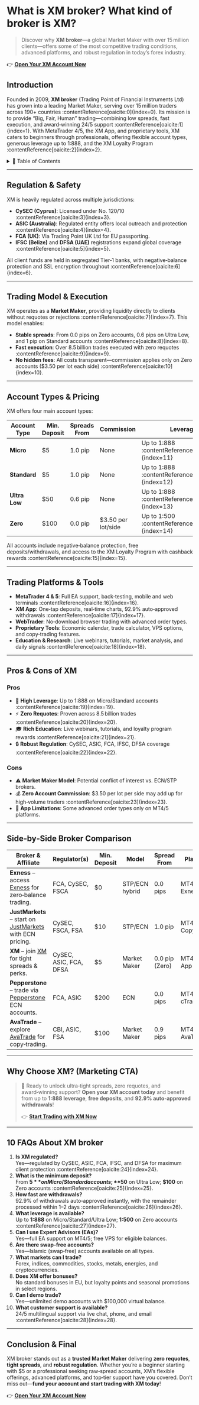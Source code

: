 # What is XM broker? What kind of broker is XM?

> Discover why **XM broker**—a global Market Maker with over 15 million clients—offers some of the most competitive trading conditions, advanced platforms, and robust regulation in today’s forex industry.  

👉 **[Open Your XM Account Now](https://clicks.pipaffiliates.com/c?c=589901&l=en&p=0)**  


## Introduction

Founded in 2009, **XM broker** (Trading Point of Financial Instruments Ltd) has grown into a leading Market Maker, serving over 15 million traders across 190+ countries :contentReference[oaicite:0]{index=0}. Its mission is to provide “Big, Fair, Human” trading—combining low spreads, fast execution, and award‑winning 24/5 support :contentReference[oaicite:1]{index=1}. With MetaTrader 4/5, the XM App, and proprietary tools, XM caters to beginners through professionals, offering flexible account types, generous leverage up to 1:888, and the XM Loyalty Program :contentReference[oaicite:2]{index=2}.

<details>
<summary>📑 Table of Contents</summary>

1. [Regulation & Safety](#regulation--safety)  
2. [Trading Model & Execution](#trading-model--execution)  
3. [Account Types & Pricing](#account-types--pricing)  
4. [Trading Platforms & Tools](#trading-platforms--tools)  
5. [Pros & Cons of XM](#pros--cons-of-xm)  
6. [Side‑by‑Side Broker Comparison](#side‑by‑side-broker-comparison)  
7. [Why Choose XM? (Marketing CTA)](#why-choose-xm-marketing-cta)  
8. [10 FAQs About XM broker](#10-faqs-about-xm-broker)  
9. [Conclusion & Final CTA](#conclusion--final-cta)  

</details>

---

## Regulation & Safety

XM is heavily regulated across multiple jurisdictions:  
- **CySEC (Cyprus)**: Licensed under No. 120/10 :contentReference[oaicite:3]{index=3}.  
- **ASIC (Australia)**: Regulated entity offers local outreach and protection :contentReference[oaicite:4]{index=4}.  
- **FCA (UK)**: Via Trading Point UK Ltd for EU passporting.  
- **IFSC (Belize)** and **DFSA (UAE)** registrations expand global coverage :contentReference[oaicite:5]{index=5}.  

All client funds are held in segregated Tier‑1 banks, with negative‑balance protection and SSL encryption throughout :contentReference[oaicite:6]{index=6}.

---

## Trading Model & Execution

XM operates as a **Market Maker**, providing liquidity directly to clients without requotes or rejections :contentReference[oaicite:7]{index=7}. This model enables:  
- **Stable spreads**: From 0.0 pips on Zero accounts, 0.6 pips on Ultra Low, and 1 pip on Standard accounts :contentReference[oaicite:8]{index=8}.  
- **Fast execution**: Over 8.5 billion trades executed with zero requotes :contentReference[oaicite:9]{index=9}.  
- **No hidden fees**: All costs transparent—commission applies only on Zero accounts ($3.50 per lot each side) :contentReference[oaicite:10]{index=10}.

---

## Account Types & Pricing

XM offers four main account types:

| Account Type     | Min. Deposit | Spreads From | Commission         | Leverage    |
|------------------|--------------|--------------|--------------------|-------------|
| **Micro**        | $5           | 1.0 pip      | None               | Up to 1:888 :contentReference[oaicite:11]{index=11} |
| **Standard**     | $5           | 1.0 pip      | None               | Up to 1:888 :contentReference[oaicite:12]{index=12} |
| **Ultra Low**    | $50          | 0.6 pip      | None               | Up to 1:888 :contentReference[oaicite:13]{index=13} |
| **Zero**         | $100         | 0.0 pip      | $3.50 per lot/side | Up to 1:500 :contentReference[oaicite:14]{index=14} |

All accounts include negative‑balance protection, free deposits/withdrawals, and access to the XM Loyalty Program with cashback rewards :contentReference[oaicite:15]{index=15}.

---

## Trading Platforms & Tools

- **MetaTrader 4 & 5**: Full EA support, back‑testing, mobile and web terminals :contentReference[oaicite:16]{index=16}.  
- **XM App**: One‑tap deposits, real‑time charts, 92.9% auto‑approved withdrawals :contentReference[oaicite:17]{index=17}.  
- **WebTrader**: No‑download browser trading with advanced order types.  
- **Proprietary Tools**: Economic calendar, trade calculator, VPS options, and copy‑trading features.  
- **Education & Research**: Live webinars, tutorials, market analysis, and daily signals :contentReference[oaicite:18]{index=18}.

---

## Pros & Cons of XM

### Pros  
- 🌟 **High Leverage**: Up to 1:888 on Micro/Standard accounts :contentReference[oaicite:19]{index=19}.  
- ⚡ **Zero Requotes**: Proven across 8.5 billion trades :contentReference[oaicite:20]{index=20}.  
- 🎓 **Rich Education**: Live webinars, tutorials, and loyalty program rewards :contentReference[oaicite:21]{index=21}.  
- 🔒 **Robust Regulation**: CySEC, ASIC, FCA, IFSC, DFSA coverage :contentReference[oaicite:22]{index=22}.  

### Cons  
- ⚠️ **Market Maker Model**: Potential conflict of interest vs. ECN/STP brokers.  
- 💰 **Zero Account Commission**: $3.50 per lot per side may add up for high‑volume traders :contentReference[oaicite:23]{index=23}.  
- 📱 **App Limitations**: Some advanced order types only on MT4/5 platforms.

---

## Side‑by‑Side Broker Comparison

| Broker & Affiliate                                                                                 | Regulator(s)          | Min. Deposit | Model           | Spread From   | Platforms            |
|----------------------------------------------------------------------------------------------------|-----------------------|--------------|-----------------|---------------|----------------------|
| **Exness** – access [Exness](https://one.exnesstrack.org/a/english23) for zero‑balance trading.    | FCA, CySEC, FSCA      | $0           | STP/ECN hybrid  | 0.0 pips      | MT4/5, Exness App    |
| **JustMarkets** – start on [JustMarkets](https://one.justmarkets.link/a/79iqw0j6nj) with ECN pricing. | CySEC, FSCA, FSA      | $10          | STP/ECN         | 1.0 pip       | MT4/5, CopyTrading   |
| **XM** – join [XM](https://clicks.pipaffiliates.com/c?c=589901&l=en&p=0) for tight spreads & perks. | CySEC, ASIC, FCA, DFSA| $5           | Market Maker    | 0.0 pip (Zero)| MT4/5, XM App        |
| **Pepperstone** – trade via [Pepperstone](https://trk.pepperstonepartners.com/aff_c?offer_id=367&aff_id=33954) ECN accounts. | FCA, ASIC             | $200         | ECN             | 0.0 pips      | MT4/5, cTrader       |
| **AvaTrade** – explore [AvaTrade](https://www.avatrade.com?versionId=10301&tag=194438) for copy‑trading. | CBI, ASIC, FSA        | $100         | Market Maker    | 0.9 pips      | MT4/5, AvaTradeGO    |

---

## Why Choose XM? (Marketing CTA)

> 🚀 Ready to unlock ultra‑tight spreads, zero requotes, and award‑winning support? **Open your XM account today** and benefit from up to **1:888 leverage**, **free deposits**, and **92.9% auto‑approved withdrawals**!  
>
> 👉 **[Start Trading with XM Now](https://clicks.pipaffiliates.com/c?c=589901&l=en&p=0)**

---

## 10 FAQs About XM broker

1. **Is XM regulated?**  
   Yes—regulated by CySEC, ASIC, FCA, IFSC, and DFSA for maximum client protection :contentReference[oaicite:24]{index=24}.  
2. **What is the minimum deposit?**  
   From **$5** on Micro/Standard accounts; **$50** on Ultra Low; **$100** on Zero accounts :contentReference[oaicite:25]{index=25}.  
3. **How fast are withdrawals?**  
   92.9% of withdrawals auto‑approved instantly, with the remainder processed within 1–2 days :contentReference[oaicite:26]{index=26}.  
4. **What leverage is available?**  
   Up to **1:888** on Micro/Standard/Ultra Low; **1:500** on Zero accounts :contentReference[oaicite:27]{index=27}.  
5. **Can I use Expert Advisors (EAs)?**  
   Yes—full EA support on MT4/5; free VPS for eligible balances.  
6. **Are there swap‑free accounts?**  
   Yes—Islamic (swap‑free) accounts available on all types.  
7. **What markets can I trade?**  
   Forex, indices, commodities, stocks, metals, energies, and cryptocurrencies.  
8. **Does XM offer bonuses?**  
   No standard bonuses in EU, but loyalty points and seasonal promotions in select regions.  
9. **Can I demo trade?**  
   Yes—unlimited demo accounts with $100,000 virtual balance.  
10. **What customer support is available?**  
    24/5 multilingual support via live chat, phone, and email :contentReference[oaicite:28]{index=28}.

---

## Conclusion & Final

XM broker stands out as a **trusted Market Maker** delivering **zero requotes**, **tight spreads**, and **robust regulation**. Whether you’re a beginner starting with $5 or a professional seeking raw‑spread accounts, XM’s flexible offerings, advanced platforms, and top‑tier support have you covered. Don’t miss out—**fund your account and start trading with XM today**!

👉 **[Open Your XM Account Now](https://clicks.pipaffiliates.com/c?c=589901&l=en&p=0)**  
